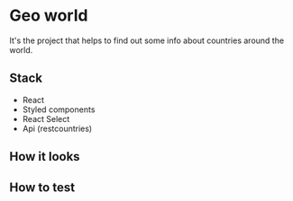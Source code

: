 # Geo world 

It's the project that helps to find out some info about countries around the world.

## Stack
- React
- Styled components
- React Select
- Api (restcountries)

## How it looks

## How to test
